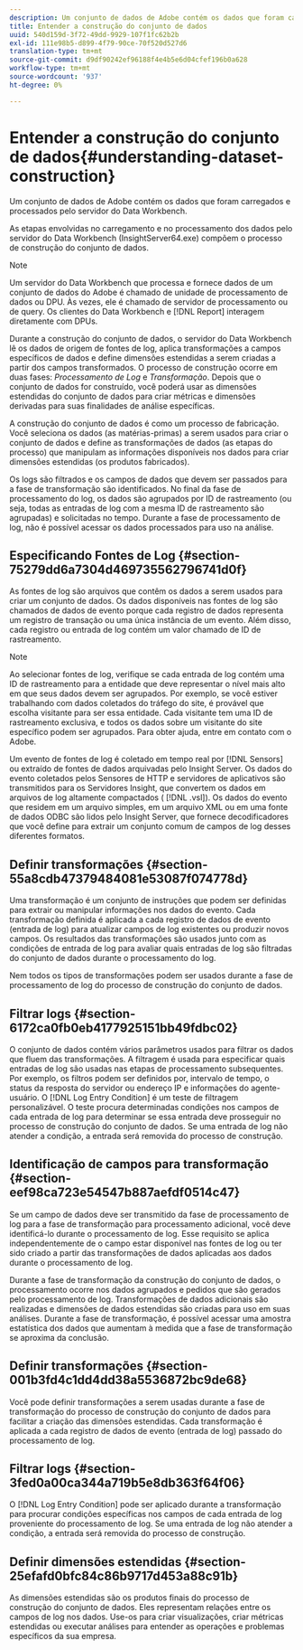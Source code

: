 ```yaml
---
description: Um conjunto de dados de Adobe contém os dados que foram carregados e processados pelo servidor do Data Workbench.
title: Entender a construção do conjunto de dados
uuid: 540d159d-3f72-49dd-9929-107f1fc62b2b
exl-id: 111e98b5-d899-4f79-90ce-70f520d527d6
translation-type: tm+mt
source-git-commit: d9df90242ef96188f4e4b5e6d04cfef196b0a628
workflow-type: tm+mt
source-wordcount: '937'
ht-degree: 0%

---
```


# Entender a construção do conjunto de dados{#understanding-dataset-construction}

Um conjunto de dados de Adobe contém os dados que foram carregados e processados pelo servidor do Data Workbench.

As etapas envolvidas no carregamento e no processamento dos dados pelo servidor do Data Workbench (InsightServer64.exe) compõem o processo de construção do conjunto de dados.

>[!NOTE]
>
>Um servidor do Data Workbench que processa e fornece dados de um conjunto de dados do Adobe é chamado de unidade de processamento de dados ou DPU. Às vezes, ele é chamado de servidor de processamento ou de query. Os clientes do Data Workbench e [!DNL Report] interagem diretamente com DPUs.

Durante a construção do conjunto de dados, o servidor do Data Workbench lê os dados de origem de fontes de log, aplica transformações a campos específicos de dados e define dimensões estendidas a serem criadas a partir dos campos transformados. O processo de construção ocorre em duas fases: *Processamento de Log* e *Transformação*. Depois que o conjunto de dados for construído, você poderá usar as dimensões estendidas do conjunto de dados para criar métricas e dimensões derivadas para suas finalidades de análise específicas.

A construção do conjunto de dados é como um processo de fabricação. Você seleciona os dados (as matérias-primas) a serem usados para criar o conjunto de dados e define as transformações de dados (as etapas do processo) que manipulam as informações disponíveis nos dados para criar dimensões estendidas (os produtos fabricados).

<!--
c_log_proc.xml
-->

Os logs são filtrados e os campos de dados que devem ser passados para a fase de transformação são identificados. No final da fase de processamento do log, os dados são agrupados por ID de rastreamento (ou seja, todas as entradas de log com a mesma ID de rastreamento são agrupadas) e solicitadas no tempo. Durante a fase de processamento de log, não é possível acessar os dados processados para uso na análise.

## Especificando Fontes de Log {#section-75279dd6a7304d469735562796741d0f}

As fontes de log são arquivos que contêm os dados a serem usados para criar um conjunto de dados. Os dados disponíveis nas fontes de log são chamados de dados de evento porque cada registro de dados representa um registro de transação ou uma única instância de um evento. Além disso, cada registro ou entrada de log contém um valor chamado de ID de rastreamento.

>[!NOTE]
>
>Ao selecionar fontes de log, verifique se cada entrada de log contém uma ID de rastreamento para a entidade que deve representar o nível mais alto em que seus dados devem ser agrupados. Por exemplo, se você estiver trabalhando com dados coletados do tráfego do site, é provável que escolha visitante para ser essa entidade. Cada visitante tem uma ID de rastreamento exclusiva, e todos os dados sobre um visitante do site específico podem ser agrupados. Para obter ajuda, entre em contato com o Adobe.

Um evento de fontes de log é coletado em tempo real por [!DNL Sensors] ou extraído de fontes de dados arquivadas pelo Insight Server. Os dados do evento coletados pelos Sensores de HTTP e servidores de aplicativos são transmitidos para os Servidores Insight, que convertem os dados em arquivos de log altamente compactados ( [!DNL .vsl]). Os dados do evento que residem em um arquivo simples, em um arquivo XML ou em uma fonte de dados ODBC são lidos pelo Insight Server, que fornece decodificadores que você define para extrair um conjunto comum de campos de log desses diferentes formatos.

## Definir transformações {#section-55a8cdb47379484081e53087f074778d}

Uma transformação é um conjunto de instruções que podem ser definidas para extrair ou manipular informações nos dados do evento. Cada transformação definida é aplicada a cada registro de dados de evento (entrada de log) para atualizar campos de log existentes ou produzir novos campos. Os resultados das transformações são usados junto com as condições de entrada de log para avaliar quais entradas de log são filtradas do conjunto de dados durante o processamento do log.

Nem todos os tipos de transformações podem ser usados durante a fase de processamento de log do processo de construção do conjunto de dados.

## Filtrar logs {#section-6172ca0fb0eb4177925151bb49fdbc02}

O conjunto de dados contém vários parâmetros usados para filtrar os dados que fluem das transformações. A filtragem é usada para especificar quais entradas de log são usadas nas etapas de processamento subsequentes. Por exemplo, os filtros podem ser definidos por, intervalo de tempo, o status da resposta do servidor ou endereço IP e informações do agente-usuário. O [!DNL Log Entry Condition] é um teste de filtragem personalizável. O teste procura determinadas condições nos campos de cada entrada de log para determinar se essa entrada deve prosseguir no processo de construção do conjunto de dados. Se uma entrada de log não atender a condição, a entrada será removida do processo de construção.

## Identificação de campos para transformação {#section-eef98ca723e54547b887aefdf0514c47}

Se um campo de dados deve ser transmitido da fase de processamento de log para a fase de transformação para processamento adicional, você deve identificá-lo durante o processamento de log. Esse requisito se aplica independentemente de o campo estar disponível nas fontes de log ou ter sido criado a partir das transformações de dados aplicadas aos dados durante o processamento de log.

<!--
c_transformation.xml
-->

Durante a fase de transformação da construção do conjunto de dados, o processamento ocorre nos dados agrupados e pedidos que são gerados pelo processamento de log. Transformações de dados adicionais são realizadas e dimensões de dados estendidas são criadas para uso em suas análises. Durante a fase de transformação, é possível acessar uma amostra estatística dos dados que aumentam à medida que a fase de transformação se aproxima da conclusão.

## Definir transformações {#section-001b3fd4c1dd4dd38a5536872bc9de68}

Você pode definir transformações a serem usadas durante a fase de transformação do processo de construção do conjunto de dados para facilitar a criação das dimensões estendidas. Cada transformação é aplicada a cada registro de dados de evento (entrada de log) passado do processamento de log.

## Filtrar logs {#section-3fed0a00ca344a719b5e8db363f64f06}

O [!DNL Log Entry Condition] pode ser aplicado durante a transformação para procurar condições específicas nos campos de cada entrada de log proveniente do processamento de log. Se uma entrada de log não atender a condição, a entrada será removida do processo de construção.

## Definir dimensões estendidas {#section-25efafd0bfc84c86b9717d453a88c91b}

As dimensões estendidas são os produtos finais do processo de construção do conjunto de dados. Eles representam relações entre os campos de log nos dados. Use-os para criar visualizações, criar métricas estendidas ou executar análises para entender as operações e problemas específicos da sua empresa.
